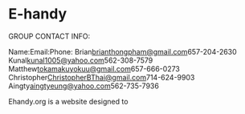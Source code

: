# E-handy


GROUP CONTACT INFO:

Name:<tab><tab><tab>Email:<tab><tab><tab><tab><tab><tab>Phone:
Brian<tab><tab><tab>brianthongpham@gmail.com<tab><tab><tab><tab><tab><tab>657-204-2630
Kunal<tab><tab><tab>kunal1005@yahoo.com<tab><tab><tab><tab><tab><tab>562-308-7579
Matthew<tab><tab><tab>tokamakuyokuu@gmail.com<tab><tab><tab><tab><tab><tab>657-666-0273
Christopher<tab><tab><tab>ChristopherBThai@gmail.com<tab><tab><tab><tab><tab><tab>714-624-9903
Aingty<tab><tab><tab>aingtyeung@yahoo.com<tab><tab><tab><tab><tab><tab>562-735-7936



Ehandy.org is a website designed to 
